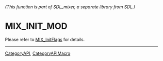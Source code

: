 ###### (This function is part of SDL_mixer, a separate library from SDL.)
# MIX_INIT_MOD

Please refer to [MIX_InitFlags](MIX_InitFlags) for details.

----
[CategoryAPI](CategoryAPI), [CategoryAPIMacro](CategoryAPIMacro)

